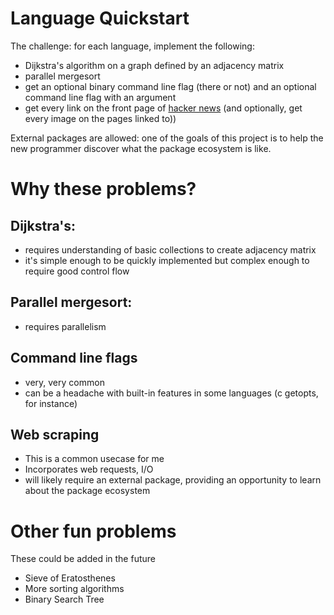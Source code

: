 # Language Quickstart
The challenge: for each language, implement the following:
- Dijkstra's algorithm on a graph defined by an adjacency matrix
- parallel mergesort
- get an optional binary command line flag (there or not) and an optional
  command line flag with an argument
- get every link on the front page of [hacker
  news](https://news.ycombinator.com/news) (and optionally, get every image on
  the pages linked to))

External packages are allowed: one of the goals of this project is to help the
new programmer discover what the package ecosystem is like.

# Why these problems?
## Dijkstra's:
- requires understanding of basic collections to create adjacency matrix
- it's simple enough to be quickly implemented but complex enough to require 
  good control flow

## Parallel mergesort:
- requires parallelism

## Command line flags
- very, very common
- can be a headache with built-in features in some languages (c getopts, for
  instance)

## Web scraping
- This is a common usecase for me
- Incorporates web requests, I/O
- will likely require an external package, providing an opportunity to learn
  about the package ecosystem

# Other fun problems
These could be added in the future
- Sieve of Eratosthenes
- More sorting algorithms
- Binary Search Tree
